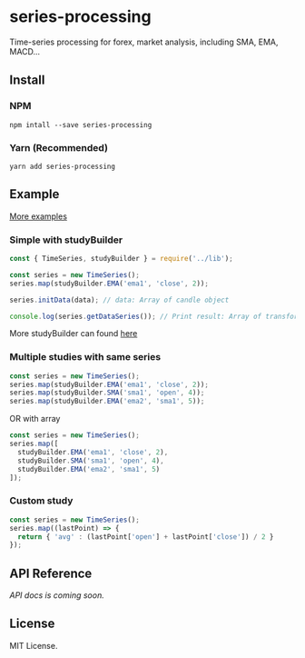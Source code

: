# series-processing
Time-series processing for forex, market analysis, including SMA, EMA, MACD...

## Install

### NPM

`npm intall --save series-processing`

### Yarn (Recommended)

`yarn add series-processing`

## Example

[More examples](https://github.com/kimkha/series-processing/tree/master/example)

### Simple with studyBuilder

```javascript
const { TimeSeries, studyBuilder } = require('../lib');

const series = new TimeSeries();
series.map(studyBuilder.EMA('ema1', 'close', 2));

series.initData(data); // data: Array of candle object

console.log(series.getDataSeries()); // Print result: Array of transformed candle object
```

More studyBuilder can found [here](https://github.com/kimkha/series-processing/tree/master/src/study-builder)

### Multiple studies with same series

```javascript
const series = new TimeSeries();
series.map(studyBuilder.EMA('ema1', 'close', 2));
series.map(studyBuilder.SMA('sma1', 'open', 4));
series.map(studyBuilder.EMA('ema2', 'sma1', 5));
```

OR with array

```javascript
const series = new TimeSeries();
series.map([
  studyBuilder.EMA('ema1', 'close', 2),
  studyBuilder.SMA('sma1', 'open', 4),
  studyBuilder.EMA('ema2', 'sma1', 5)
]);
```

### Custom study

```javascript
const series = new TimeSeries();
series.map((lastPoint) => {
  return { 'avg' : (lastPoint['open'] + lastPoint['close']) / 2 }
});
```

## API Reference

_API docs is coming soon._

## License

MIT License.

